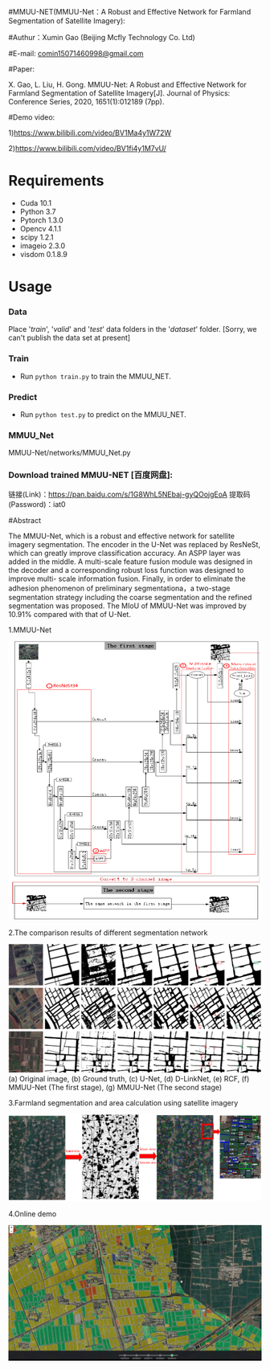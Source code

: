 #MMUU-NET(MMUU-Net：A Robust and Effective Network for Farmland Segmentation of Satellite Imagery):

#Authur：Xumin Gao (Beijing Mcfly Technology Co. Ltd)

#E-mail: comin15071460998@gmail.com

#Paper: 

X. Gao, L. Liu, H. Gong. MMUU-Net: A Robust and Effective Network for Farmland Segmentation of Satellite Imagery[J]. Journal of Physics: Conference Series, 2020, 1651(1):012189 (7pp).


#Demo video:

1)https://www.bilibili.com/video/BV1Ma4y1W72W

2)https://www.bilibili.com/video/BV1fi4y1M7vU/


# Requirements
- Cuda 10.1
- Python 3.7
- Pytorch 1.3.0
- Opencv 4.1.1
- scipy 1.2.1
- imageio 2.3.0
- visdom 0.1.8.9

# Usage

### Data
Place '*train*', '*valid*' and '*test*' data folders in the '*dataset*' folder.
[Sorry, we can't publish the data set at present]

### Train
- Run `python train.py` to train the MMUU_NET.

### Predict
- Run `python test.py` to predict on the MMUU_NET.

### MMUU_Net

MMUU-Net/networks/MMUU_Net.py


### Download trained MMUU-NET [百度网盘]:

链接(Link)：https://pan.baidu.com/s/1G8WhL5NEbaj-gyQOojgEoA 
提取码(Password)：iat0 


#Abstract

The MMUU-Net, which is a robust and effective network for satellite imagery segmentation. The encoder in the U-Net was replaced by ResNeSt, which can greatly improve classification accuracy. An ASPP layer was added in the middle. A multi-scale feature fusion module was designed in the decoder and a corresponding robust loss function was designed to improve multi- scale information fusion. Finally, in order to eliminate the adhesion phenomenon of preliminary segmentationa，a two-stage segmentation strategy including the coarse segmentation and the refined segmentation was proposed. The MIoU of MMUU-Net was improved by 10.91% compared with that of U-Net.

1.MMUU-Net

![Image text](https://github.com/XuminGaoGithub/MMUU-Net/blob/main/1.png)

2.The comparison results of  different segmentation network

![Image text](https://github.com/XuminGaoGithub/MMUU-Net/blob/main/2.png)
 (a) Original image, (b) Ground truth, (c) U-Net, (d) D-LinkNet, (e) RCF, (f) MMUU-Net (The first stage), (g) MMUU-Net (The second stage)



3.Farmland segmentation and area calculation using satellite imagery

![Image text](https://github.com/XuminGaoGithub/MMUU-Net/blob/main/3.png)

4.Online demo

![Image text](https://github.com/XuminGaoGithub/MMUU-Net/blob/main/4.png)

